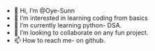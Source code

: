 - 👋 Hi, I’m @Oye-Sunn
- 👀 I’m interested in learning coding from basics
- 🌱 I’m currently learning python- DSA.
- 💞️ I’m looking to collaborate on any fun project.
- 📫 How to reach me- on github.

<!---
Oye-Sunn/Oye-Sunn is a ✨ special ✨ repository because its `README.md` (this file) appears on your GitHub profile.
You can click the Preview link to take a look at your changes.
--->
